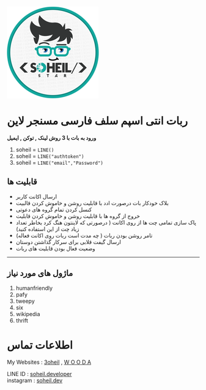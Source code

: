 ![Soheil](/logo.png)
# ربات انتی اسپم سلف فارسی مسنجر لاین

**ورود به بات با 3 روش لینک , توکن , ایمیل**

1. soheil = `LINE()`
2. soheil = `LINE("authtoken")`
3. soheil = `LINE("email","Password")`


## قابلیت ها

- ارسال اکانت کاربر 
- بلاک خودکار بات درصورت ادد با قابلیت روشن و خاموش کردن قالبیت
- کنسل کردن تمام گروه های دعوتی
- خروج از گروه ها با قابلیت روشن و خاموش کردن قابلیت
- پاک سازی تمامی چت ها از روی اکانت ( درصورتی که لاینتون هنگ کرد بخاطر تعداد زیاد چت از این استفاده کنید)
- تامر روشن بودن ربات ( چه مدت است ربات روی اکانت فعاله)
- ارسال گیفت قلابی برای سرکار گذاشتن دوستان
- وضعیت فعال بودن قابلیت های ربات
_________________________________

## ماژول های مورد نیاز

1. humanfriendly
2. pafy
3. tweepy
4. six
5. wikipedia
6. thrift


# اطلاعات تماس

My Websites : [3oheil](https://3oheil.com)  ,  [W O O D A](httpS://www.wooda.ir)

LINE ID : [soheil.developer](http://line.me/ti/p/~soheil.developer)  
instagram : [soheil.dev](http://instagram.com/soheil.dev)
